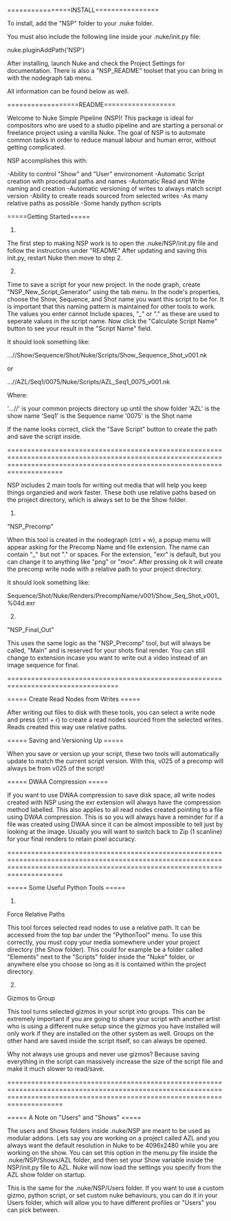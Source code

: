 ================INSTALL================

To install, add the "NSP" folder to your .nuke folder.

You must also include the following line inside your .nuke/init.py file:

nuke.pluginAddPath('NSP')

After installing, launch Nuke and check the Project Settings for documentation. There is also a "NSP_README" toolset that you can bring in with the nodegraph tab menu.

All information can be found below as well.


==================README==================

Welcome to Nuke Simple Pipeline (NSP)!  This package is ideal for compositors who are used to a studio pipeline and are starting a personal or freelance project using a vanilla Nuke. The goal of NSP is to automate common tasks in order to reduce manual labour and human error, without getting complicated.

NSP accomplishes this with:

-Ability to control "Show" and "User" environoment
-Automatic Script creation with procedural paths and names
-Automatic Read and Write naming and creation
-Automatic versioning of writes to always match script version
-Ability to create reads sourced from selected writes
-As many relative paths as possible
-Some handy python scripts


=====Getting Started=====

1.
The first step to making NSP work is to open the .nuke/NSP/init.py file and follow the instructions under "README" After updating and saving this init.py,  restart Nuke then move to step 2.

2.
Time to save a script for your new project. In the node graph, create "NSP_New_Script_Generator" using the tab menu. In the node's properties, choose the Show, Sequence, and Shot name you want this script to be for. It is important that this naming pattern is maintained for other tools to work. The values you enter cannot Include spaces, "_" or "." as these are used to seperate values in the script name. Now click the "Calculate Script Name" button to see your result in the "Script Name" field.

It should look something like:

...//Show/Sequence/Shot/Nuke/Scripts/Show_Sequence_Shot_v001.nk

or

...//AZL/Seq1/0075/Nuke/Scripts/AZL_Seq1_0075_v001.nk

Where:

'...//' is your common projects directory up until the show folder
'AZL' is the show name
'Seq1' is the Sequence name
'0075' is the Shot name

If the name looks correct,  click the "Save Script" button to create the path and save the script inside.

================================================================================================================================================================================

NSP includes 2 main tools for writing out media that will help you keep things organzied and work faster. These both use relative paths based on the project directory, which is always set to be the Show folder.

1.
"NSP_Precomp"

When this tool is created in the nodegraph (ctrl + w), a popup menu will appear asking for the Precomp Name and file extension. The name can contain "_" but not "." or spaces. For the extension, "exr" is default, but you can change it to anything like "png" or "mov". After pressing ok it will create the precomp write node with a relative path to your project directory.

It should look something like:

Sequence/Shot/Nuke/Renders/PrecompName/v001/Show_Seq_Shot_v001_%04d.exr

2.
"NSP_Final_Out"

This uses the same logic as the "NSP_Precomp" tool, but will always be called, "Main" and is reserved for your shots final render. You can still change to extension incase you want to write out a video instead of an image sequence for final.

==================================================================================

===== Create Read Nodes from Writes =====

After writing out files to disk with these tools, you can select a write node and press (ctrl + r) to create a read nodes sourced from the selected writes. Reads created this way use relative paths.

===== Saving and Versioning Up =====

When you save or version up your script, these two tools will automatically update to match the current script version. With this, v025 of a precomp will always be from v025 of the script!

===== DWAA Compression =====

If you want to use DWAA compression to save disk space, all write nodes created with NSP using the exr extension will always have the compression method labelled. This also applies to all read nodes created pointing to a file using DWAA compression. This is so you will always have a reminder for if a file was created using DWAA since it can be almost impossible to tell just by looking at the image. Usually you will want to switch back to Zip (1 scanline) for your final renders to retain pixel accuracy.

================================================================================================================================================================================

===== Some Useful Python Tools =====

1.
Force Relative Paths

This tool forces selected read nodes to use a relative path. It can be accessed from the top bar under the "PythonTool" menu. To use this correctly, you must copy your media somewhere under your project directory (the Show folder). This could for example be a folder called "Elements" next to the "Scripts" folder inside the "Nuke" folder, or anywhere else you choose so long as it is contained within the project directory.

2.
Gizmos to Group

This tool turns selected gizmos in your script into groups. This can be extremely important if you are going to share your script with another artist who is using a different nuke setup since the gizmos you have installed will only work if they are installed on the other system as well. Groups on the other hand are saved inside the script itself, so can always be opened.

Why not always use groups and never use gizmos? Because saving everything in the script can massively increase the size of the script file and make it much slower to read/save.

================================================================================================================================================================================

===== A Note on "Users" and "Shows" =====

The users and Shows folders inside .nuke/NSP are meant to be used as modular addons. Lets say you are working on a project called AZL and you always want the default resolution in Nuke to be 4096x2480 while you are working on the show. You can set this option in the menu.py file inside the .nuke/NSP/Shows/AZL folder, and then set your Show variable inside the NSP/init.py file to AZL. Nuke will now load the settings you specify from the AZL show folder on startup.

This is the same for the .nuke/NSP/Users folder. If you want to use a custom gizmo, python script, or set custom nuke behaviours, you can do it in your Users folder, which will allow you to have different profiles or "Users" you can pick between.
